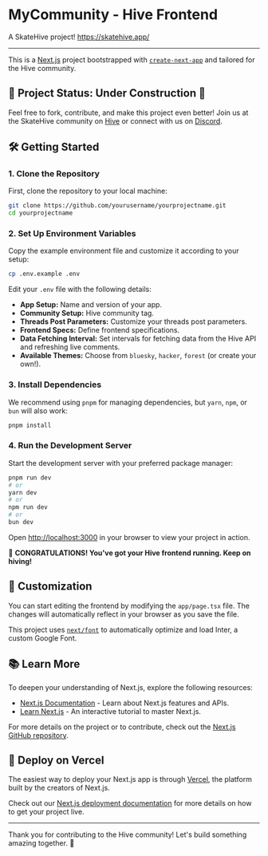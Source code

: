 # MyCommunity - Hive Frontend

A SkateHive project!
https://skatehive.app/

---

This is a [Next.js](https://nextjs.org/) project bootstrapped with [`create-next-app`](https://github.com/vercel/next.js/tree/canary/packages/create-next-app) and tailored for the Hive community.

## 🚧 Project Status: Under Construction 🚧

Feel free to fork, contribute, and make this project even better! Join us at the SkateHive community on [Hive](https://peakd.com/c/hive-173115) or connect with us on [Discord](https://discord.gg/gNzmZSEr5Y).

## 🛠 Getting Started

### 1. Clone the Repository

First, clone the repository to your local machine:

```bash
git clone https://github.com/yourusername/yourprojectname.git
cd yourprojectname
```

### 2. Set Up Environment Variables

Copy the example environment file and customize it according to your setup:

```bash
cp .env.example .env
```

Edit your `.env` file with the following details:
- **App Setup:** Name and version of your app.
- **Community Setup:** Hive community tag.
- **Threads Post Parameters:** Customize your threads post parameters.
- **Frontend Specs:** Define frontend specifications.
- **Data Fetching Interval:** Set intervals for fetching data from the Hive API and refreshing live comments.
- **Available Themes:** Choose from `bluesky`, `hacker`, `forest` (or create your own!).

### 3. Install Dependencies

We recommend using `pnpm` for managing dependencies, but `yarn`, `npm`, or `bun` will also work:

```bash
pnpm install
```

### 4. Run the Development Server

Start the development server with your preferred package manager:

```bash
pnpm run dev
# or
yarn dev
# or
npm run dev
# or
bun dev
```

Open [http://localhost:3000](http://localhost:3000) in your browser to view your project in action.

🎉 **CONGRATULATIONS! You've got your Hive frontend running. Keep on hiving!**

## 📝 Customization

You can start editing the frontend by modifying the `app/page.tsx` file. The changes will automatically reflect in your browser as you save the file.

This project uses [`next/font`](https://nextjs.org/docs/basic-features/font-optimization) to automatically optimize and load Inter, a custom Google Font.

## 📚 Learn More

To deepen your understanding of Next.js, explore the following resources:

- [Next.js Documentation](https://nextjs.org/docs) - Learn about Next.js features and APIs.
- [Learn Next.js](https://nextjs.org/learn) - An interactive tutorial to master Next.js.

For more details on the project or to contribute, check out the [Next.js GitHub repository](https://github.com/vercel/next.js/).

## 🚀 Deploy on Vercel

The easiest way to deploy your Next.js app is through [Vercel](https://vercel.com/new?utm_medium=default-template&filter=next.js&utm_source=create-next-app&utm_campaign=create-next-app-readme), the platform built by the creators of Next.js.

Check out our [Next.js deployment documentation](https://nextjs.org/docs/deployment) for more details on how to get your project live.

---

Thank you for contributing to the Hive community! Let's build something amazing together. 🌟
```
